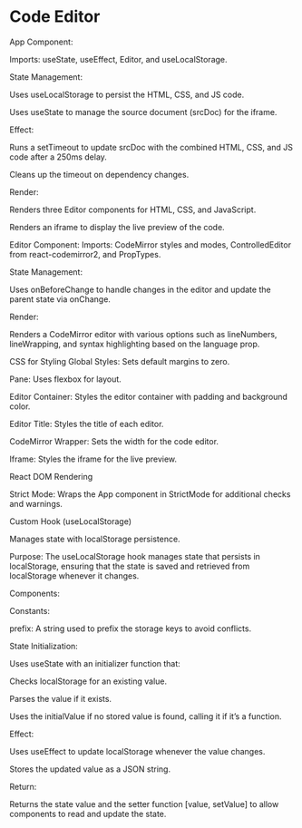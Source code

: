# Code Editor

App Component:

Imports: useState, useEffect, Editor, and useLocalStorage.

State Management:

Uses useLocalStorage to persist the HTML, CSS, and JS code.

Uses useState to manage the source document (srcDoc) for the iframe.

Effect:

Runs a setTimeout to update srcDoc with the combined HTML, CSS, and JS code after a 250ms delay.

Cleans up the timeout on dependency changes.

Render:

Renders three Editor components for HTML, CSS, and JavaScript.

Renders an iframe to display the live preview of the code.

Editor Component:
Imports: CodeMirror styles and modes, ControlledEditor from react-codemirror2, and PropTypes.

State Management:

Uses onBeforeChange to handle changes in the editor and update the parent state via onChange.

Render:

Renders a CodeMirror editor with various options such as lineNumbers, lineWrapping, and syntax highlighting based on the language prop.

CSS for Styling
Global Styles: Sets default margins to zero.

Pane: Uses flexbox for layout.

Editor Container: Styles the editor container with padding and background color.

Editor Title: Styles the title of each editor.

CodeMirror Wrapper: Sets the width for the code editor.

Iframe: Styles the iframe for the live preview.

React DOM Rendering

Strict Mode: Wraps the App component in StrictMode for additional checks and warnings.

Custom Hook (useLocalStorage)

Manages state with localStorage persistence.

Purpose: The useLocalStorage hook manages state that persists in localStorage, ensuring that the state is saved and retrieved from localStorage whenever it changes.

Components:

Constants:

prefix: A string used to prefix the storage keys to avoid conflicts.

State Initialization:

Uses useState with an initializer function that:

Checks localStorage for an existing value.

Parses the value if it exists.

Uses the initialValue if no stored value is found, calling it if it’s a function.

Effect:

Uses useEffect to update localStorage whenever the value changes.

Stores the updated value as a JSON string.

Return:

Returns the state value and the setter function [value, setValue] to allow components to read and update the state.
